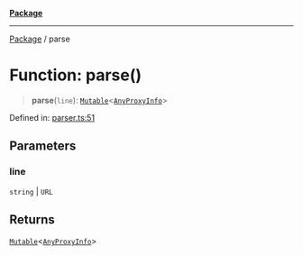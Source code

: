 [**Package**](../README.md)

***

[Package](../globals.md) / parse

# Function: parse()

> **parse**(`line`): [`Mutable`](../type-aliases/Mutable.md)\<[`AnyProxyInfo`](../type-aliases/AnyProxyInfo.md)\>

Defined in: [parser.ts:51](https://github.com/AlexXanderGrib/proxy-master/blob/ca5aa337e3a3c6ac87453a9ce0f2477b801f4bc9/src/parser.ts#L51)

## Parameters

### line

`string` | `URL`

## Returns

[`Mutable`](../type-aliases/Mutable.md)\<[`AnyProxyInfo`](../type-aliases/AnyProxyInfo.md)\>

